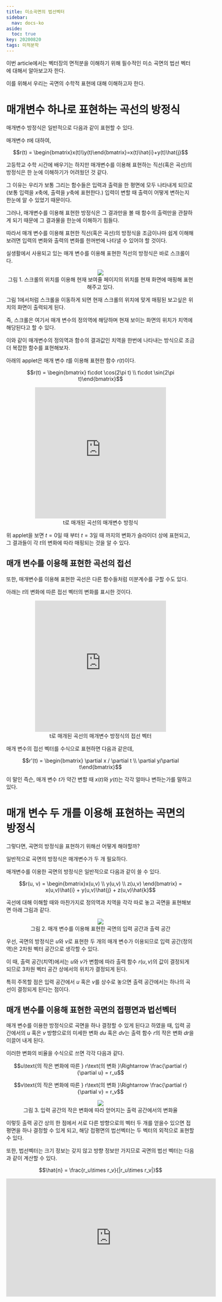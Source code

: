 ```yaml
---
title: 미소곡면의 법선벡터
sidebar:
  nav: docs-ko
aside:
  toc: true
key: 20200820
tags: 미적분학
---
```


이번 article에서는 벡터장의 면적분을 이해하기 위해 필수적인 미소 곡면의 법선 벡터에 대해서 알아보고자 한다.

이를 위해서 우리는 곡면의 수학적 표현에 대해 이해하고자 한다.

# 매개변수 하나로 표현하는 곡선의 방정식

매개변수 방정식은 일반적으로 다음과 같이 표현할 수 있다.

매개변수 $t$에 대하여,

$$r(t) = \begin{bmatrix}x(t)\\y(t)\end{bmatrix}=x(t)\hat{i}+y(t)\hat{j}$$

고등학교 수학 시간에 배우기는 하지만 매개변수를 이용해 표현하는 직선(혹은 곡선)의 방정식은 한 눈에 이해하기가 어려웠던 것 같다.

그 이유는 우리가 보통 그리는 함수들은 입력과 출력을 한 평면에 모두 나타내게 되므로 (보통 입력을 $x$축에, 출력을 $y$축에 표현한다.) 입력이 변할 때 출력이 어떻게 변하는지 한눈에 알 수 있었기 때문이다.

그러나, 매개변수를 이용해 표현한 방정식은 그 결과만을 볼 때 함수의 출력만을 관찰하게 되기 때문에 그 결과물을 한눈에 이해하기 힘들다.

따라서 매개 변수를 이용해 표현한 직선(혹은 곡선)의 방정식을 조금이나마 쉽게 이해해보려면 입력의 변화와 출력의 변화를 한꺼번에 나타낼 수 있어야 할 것이다.

실생활에서 사용되고 있는 매개 변수를 이용해 표현한 직선의 방정식은 바로 스크롤이다.

<p align = "center">
  <img src = "https://raw.githubusercontent.com/angeloyeo/angeloyeo.github.io/master/pics/2020-08-20-normal_vector/pic1.gif">
  <br>
  그림 1. 스크롤의 위치를 이용해 현재 보여줄 페이지의 위치를 현재 화면에 매핑해 표현해주고 있다.
</p>

그림 1에서처럼 스크롤을 이동하게 되면 현재 스크롤의 위치에 맞게 매핑된 보고싶은 위치의 화면이 출력되게 된다.

즉, 스크롤은 여기서 매개 변수의 정의역에 해당하며 현재 보이는 화면의 위치가 치역에 해당된다고 할 수 있다.

이와 같이 매개변수의 정의역과 함수의 결과값인 치역을 한번에 나타내는 방식으로 조금 더 복잡한 함수를 표현해보자.

아래의 applet은 매개 변수 $t$를 이용해 표현한 함수 $r(t)$이다.

$$r(t) = \begin{bmatrix} t\cdot \cos(2\pi t) \\ t\cdot \sin(2\pi t)\end{bmatrix}$$

<center>
  <iframe width = "350" height = "350" frameborder = "0" src="https://angeloyeo.github.io/p5/2020-08-20-normal_vector/parametric_curve/"></iframe>
  <br>
  t로 매개된 곡선의 매개변수 방정식
</center>

위 applet을 보면 $t = 0$일 때 부터 $t = 3$일 때 까지의 변화가 슬라이더 상에 표현되고, 그 결과들이 각 $t$의 변화에 따라 매핑되는 것을 알 수 있다.

## 매개 변수를 이용해 표현한 곡선의 접선

또한, 매개변수를 이용해 표현한 곡선은 다른 함수들처럼 미분계수를 구할 수도 있다.

아래는 $t$의 변화에 따른 접선 벡터의 변화를 표시한 것이다. 

<center>
  <iframe width = "350" height = "350" frameborder = "0" src="https://angeloyeo.github.io/p5/2020-08-20-normal_vector/parametric_curve_and_its_derivative/"></iframe>
  <br>
  t로 매개된 곡선의 매개변수 방정식의 접선 벡터
</center>

매개 변수의 접선 벡터를 수식으로 표현하면 다음과 같은데,

$$r'(t) = \begin{bmatrix} \partial x / \partial t \\ \partial y/\partial t\end{bmatrix}$$

이 말인 즉슨, 매개 변수 $t$가 약간 변할 때 $x(t)$와 $y(t)$는 각각 얼마나 변하는가를 말하고 있다.


# 매개 변수 두 개를 이용해 표현하는 곡면의 방정식

그렇다면, 곡면의 방정식을 표현하기 위해선 어떻게 해야할까?

일반적으로 곡면의 방정식은 매개변수가 두 개 필요하다.

매개변수를 이용한 곡면의 방정식은 일반적으로 다음과 같이 쓸 수 있다.

$$r(u, v) = \begin{bmatrix}x(u,v) \\ y(u,v) \\ z(u,v) \end{bmatrix} = x(u,v)\hat{i} + y(u,v)\hat{j} + z(u,v)\hat{k}$$

곡선에 대해 이해할 때와 마찬가지로 정의역과 치역을 각각 따로 놓고 곡면을 표현해보면 아래 그림과 같다.

<p align = "center">
  <img src = "https://raw.githubusercontent.com/angeloyeo/angeloyeo.github.io/master/pics/2020-08-20-normal_vector/pic2.png">
  <br>
  그림 2. 매개 변수를 이용해 표현한 곡면의 입력 공간과 출력 공간
</p>

우선, 곡면의 방정식은 $u$와 $v$로 표현한 두 개의 매개 변수가 이용되므로 입력 공간(정의역)은 2차원 벡터 공간으로 생각할 수 있다.

이 때, 출력 공간(치역)에서는 $u$와 $v$가 변함에 따라 출력 함수 $r(u, v)$의 값이 결정되게 되므로 3차원 벡터 공간 상에서의 위치가 결정되게 된다.

특히 주목할 점은 입력 공간에서 $u$ 혹은 $v$를 상수로 놓으면 출력 공간에서는 하나의 곡선이 결정되게 된다는 점이다.

## 매개 변수를 이용해 표현한 곡면의 접평면과 법선벡터

매개 변수를 이용한 방정식으로 곡면을 하나 결정할 수 있게 된다고 하였을 때, 입력 공간에서의 $u$ 혹은 $v$ 방향으로의 미세한 변화 $du$ 혹은 $dv$는 출력 함수 $r$의 작은 변화 $dr$을 이끌어 내게 된다.

이러한 변화의 비율을 수식으로 쓰면 각각 다음과 같다.

$$u\text{의 작은 변화에 따른 } r\text{의 변화 }\Rightarrow \frac{\partial r}{\partial u} = r_u$$

$$v\text{의 작은 변화에 따른 } r\text{의 변화 }\Rightarrow \frac{\partial r}{\partial v} = r_v$$


<p align = "center">
  <img src = "https://raw.githubusercontent.com/angeloyeo/angeloyeo.github.io/master/pics/2020-08-20-normal_vector/pic3.png">
  <br>
  그림 3. 입력 공간의 작은 변화에 따라 얻어지는 출력 공간에서의 변화율
</p>

이렇듯 출력 공간 상의 한 점에서 서로 다른 방향으로의 벡터 두 개를 얻을수 있으면 접평면을 하나 결정할 수 있게 되고, 해당 접평면의 법선벡터는 두 벡터의 외적으로 표현할 수 있다. 

또한, 법선벡터는 크기 정보는 갖지 않고 방향 정보만 가지므로 곡면의 법선 벡터는 다음과 같이 계산할 수 있다.

$$\hat{n} = \frac{r_u\times r_v}{|r_u\times r_v|}$$

<center>
  <iframe width="560" height="315" src="https://www.youtube.com/embed/tCBegKMJY7s" frameborder="0" allow="accelerometer; autoplay; encrypted-media; gyroscope; picture-in-picture" allowfullscreen></iframe>
</center>